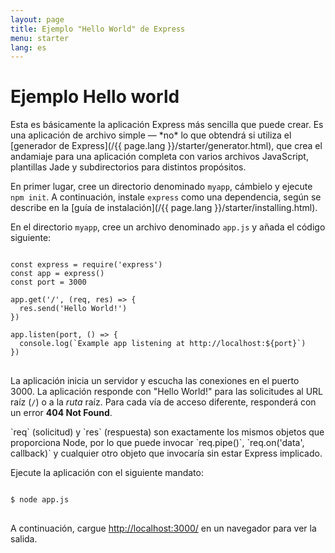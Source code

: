 ```yaml
---
layout: page
title: Ejemplo "Hello World" de Express
menu: starter
lang: es
---
```


# Ejemplo Hello world

<div class="doc-box doc-info" markdown="1">
Esta es básicamente la aplicación Express más sencilla que puede crear. Es una aplicación de archivo simple &mdash; *no* lo que obtendrá si utiliza el [generador de Express](/{{ page.lang }}/starter/generator.html), que crea el andamiaje para una aplicación completa con varios archivos JavaScript, plantillas Jade y subdirectorios para distintos propósitos.
</div>

En primer lugar, cree un directorio denominado `myapp`, cámbielo y ejecute `npm init`. A continuación, instale `express` como una dependencia, según se describe en la [guía de instalación](/{{ page.lang }}/starter/installing.html).

En el directorio `myapp`, cree un archivo denominado `app.js` y añada el código siguiente:

<pre>
<code class="language-javascript" translate="no">
const express = require('express')
const app = express()
const port = 3000

app.get('/', (req, res) => {
  res.send('Hello World!')
})

app.listen(port, () => {
  console.log(`Example app listening at http://localhost:${port}`)
})
</code>
</pre>

La aplicación inicia un servidor y escucha las conexiones en el puerto 3000. La aplicación responde con "Hello World!" para las solicitudes al URL raíz (`/`) o a la _ruta_ raíz. Para cada vía de acceso diferente, responderá con un error **404 Not Found**.

<div class="doc-box doc-notice" markdown="1">
`req` (solicitud) y `res` (respuesta) son exactamente los mismos objetos que proporciona Node, por lo que puede invocar `req.pipe()`, `req.on('data', callback)` y cualquier otro objeto que invocaría sin estar Express implicado.
</div>

Ejecute la aplicación con el siguiente mandato:

<pre>
<code class="language-sh" translate="no">
$ node app.js
</code>
</pre>

A continuación, cargue [http://localhost:3000/](http://localhost:3000/) en un navegador para ver la salida.

